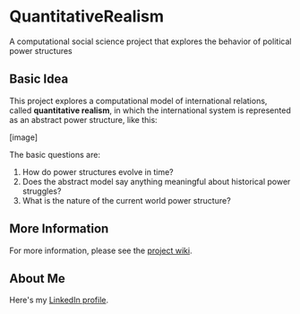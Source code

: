# QuantitativeRealism
 A computational social science project that explores the behavior of political power structures

## Basic Idea

This project explores a computational model of international relations, called **quantitative realism**, in which the international system is represented as an abstract power structure, like this:

[image]

The basic questions are:

1. How do power structures evolve in time?
1. Does the abstract model say anything meaningful about historical power struggles?
1. What is the nature of the current world power structure?

## More Information

For more information, please see the [project wiki](https://github.com/mpoulshock/QuantitativeRealism/wiki).

## About Me

Here's my [LinkedIn profile](https://www.linkedin.com/in/mpoulshock/).
